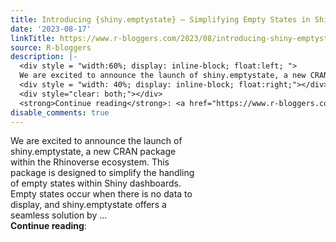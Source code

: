 ```yaml
---
title: Introducing {shiny.emptystate} – Simplifying Empty States in Shiny Dashboards
date: '2023-08-17'
linkTitle: https://www.r-bloggers.com/2023/08/introducing-shiny-emptystate-simplifying-empty-states-in-shiny-dashboards/
source: R-bloggers
description: |-
  <div style = "width:60%; display: inline-block; float:left; ">
  We are excited to announce the launch of shiny.emptystate, a new CRAN package within the Rhinoverse ecosystem. This package is designed to simplify the handling of empty states within Shiny dashboards. Empty states occur when there is no data to display, and shiny.emptystate offers a seamless solution by ...</div>
  <div style = "width: 40%; display: inline-block; float:right;"></div>
  <div style="clear: both;"></div>
  <strong>Continue reading</strong>: <a href="https://www.r-bloggers.com/2023/08/introducing-shiny-emptystate-simplifyin ...
disable_comments: true
---
```

<div style = "width:60%; display: inline-block; float:left; ">
We are excited to announce the launch of shiny.emptystate, a new CRAN package within the Rhinoverse ecosystem. This package is designed to simplify the handling of empty states within Shiny dashboards. Empty states occur when there is no data to display, and shiny.emptystate offers a seamless solution by ...</div>
<div style = "width: 40%; display: inline-block; float:right;"></div>
<div style="clear: both;"></div>
<strong>Continue reading</strong>: <a href="https://www.r-bloggers.com/2023/08/introducing-shiny-emptystate-simplifyin ...
